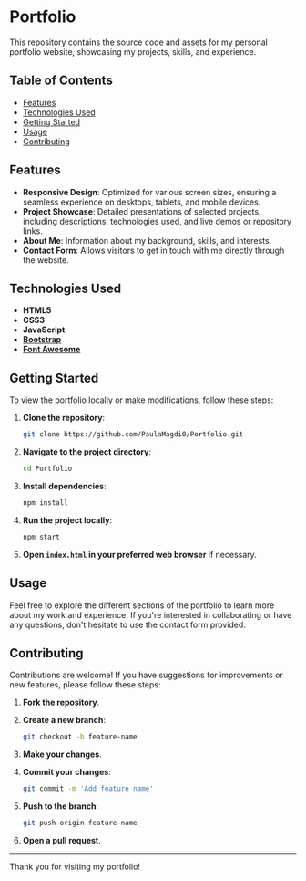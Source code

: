 # Portfolio

This repository contains the source code and assets for my personal portfolio website, showcasing my projects, skills, and experience.

## Table of Contents

- [Features](#features)
- [Technologies Used](#technologies-used)
- [Getting Started](#getting-started)
- [Usage](#usage)
- [Contributing](#contributing)

## Features

- **Responsive Design**: Optimized for various screen sizes, ensuring a seamless experience on desktops, tablets, and mobile devices.
- **Project Showcase**: Detailed presentations of selected projects, including descriptions, technologies used, and live demos or repository links.
- **About Me**: Information about my background, skills, and interests.
- **Contact Form**: Allows visitors to get in touch with me directly through the website.

## Technologies Used

- **HTML5**
- **CSS3**
- **JavaScript**
- **[Bootstrap](https://getbootstrap.com/)**
- **[Font Awesome](https://fontawesome.com/)**

## Getting Started

To view the portfolio locally or make modifications, follow these steps:

1. **Clone the repository**:
   ```bash
   git clone https://github.com/PaulaMagdi0/Portfolio.git
   ```

2. **Navigate to the project directory**:
   ```bash
   cd Portfolio
   ```

3. **Install dependencies**:
   ```bash
   npm install
   ```

4. **Run the project locally**:
   ```bash
   npm start
   ```

5. **Open `index.html` in your preferred web browser** if necessary.

## Usage

Feel free to explore the different sections of the portfolio to learn more about my work and experience. If you're interested in collaborating or have any questions, don't hesitate to use the contact form provided.

## Contributing

Contributions are welcome! If you have suggestions for improvements or new features, please follow these steps:

1. **Fork the repository**.
2. **Create a new branch**:
   ```bash
   git checkout -b feature-name
   ```

3. **Make your changes**.
4. **Commit your changes**:
   ```bash
   git commit -m 'Add feature name'
   ```

5. **Push to the branch**:
   ```bash
   git push origin feature-name
   ```

6. **Open a pull request**.

---

Thank you for visiting my portfolio!